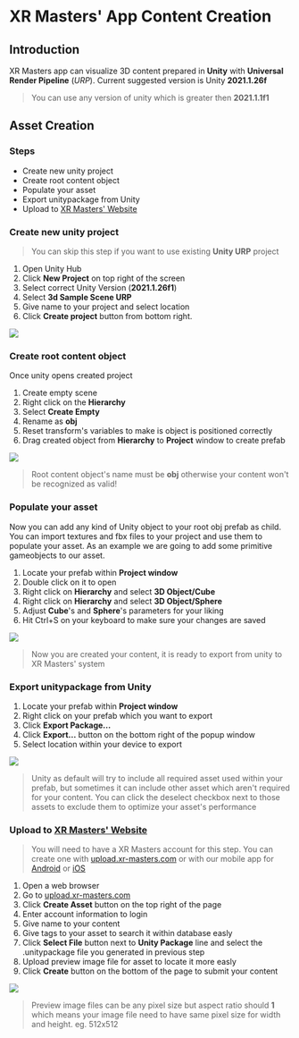 # XR Masters' App Content Creation

## Introduction
XR Masters app can visualize 3D content prepared in **Unity** with **Universal Render Pipeline** (*URP*). Current suggested version is Unity **2021.1.26f**

> You can use any version of unity which is greater then **2021.1.1f1**

## Asset Creation
### Steps
- Create new unity project 
- Create root content object
- Populate your asset
- Export unitypackage from Unity
- Upload to [XR Masters' Website](https://upload.xr-masters.com)

### Create new unity project
> You can skip this step if you want to use existing **Unity URP** project
1. Open Unity Hub
2. Click **New Project** on top right of the screen
3. Select correct Unity Version (**2021.1.26f1**)
4. Select **3d Sample Scene URP**
5. Give name to your project and select location
6. Click **Create project** button from bottom right.

![](https://public.3.basecamp.com/p/1xe7HT3CozGKDCCSas3azpzJ/upload/download/create-project.gif)

### Create root content object

Once unity opens created project

1. Create empty scene
2. Right click on the **Hierarchy**
3. Select **Create Empty**
4. Rename as **obj**
5. Reset transform's variables to make is object is positioned correctly
5. Drag created object from **Hierarchy** to **Project** window to create prefab

![](https://public.3.basecamp.com/p/btn7NEC5LiBQ6NrQZKs9bixQ/upload/download/create-root-object.gif)

> Root content object's name must be **obj** otherwise your content won't be recognized as valid!

### Populate your asset

Now you can add any kind of Unity object to your root obj prefab as child. You can import textures and fbx files to your project and use them to populate your asset. As an example we are going to add some primitive gameobjects to our asset.

1. Locate your prefab within **Project window**
2. Double click on it to open
3. Right click on **Hierarchy** and select **3D Object/Cube**
4. Right click on **Hierarchy** and select **3D Object/Sphere**
5. Adjust **Cube**'s and **Sphere**'s parameters for your liking
6. Hit Ctrl+S on your keyboard to make sure your changes are saved

![](https://public.3.basecamp.com/p/Bf6z5X9qYvVUbKmHHV2XH2ac/upload/download/populate-content.gif)

> Now you are created your content, it is ready to export from unity to XR Masters' system

### Export unitypackage from Unity

1. Locate your prefab within **Project window**
2. Right click on your prefab which you want to export
3. Click **Export Package...**
4. Click **Export...** button on the bottom right of the popup window
5. Select location within your device to export

![](https://public.3.basecamp.com/p/VH5tqKq1udK1MvQjBE1phR6F/upload/download/export-unitypackage.gif)

> Unity as default will try to include all required asset used within your prefab, but sometimes it can include other asset which aren't required for your content. You can click the deselect checkbox next to those assets to exclude them to optimize your asset's performance

### Upload to [XR Masters' Website](https://upload.xr-masters.com)

> You will need to have a XR Masters account for this step. You can create one with [upload.xr-masters.com](https://upload.xr-masters.com) or with our mobile app for [Android](https://play.google.com/store/apps/details?id=com.xrmasters.spatialbrowser&gl=TR) or [iOS](https://apps.apple.com/us/app/xr-masters/id1559938370)

1. Open a web browser
2. Go to [upload.xr-masters.com](https://upload.xr-masters.com)
3. Click **Create Asset** button on the top right of the page
4. Enter account information to login
5. Give name to your content
6. Give tags to your asset to search it within database easly
7. Click **Select File** button next to **Unity Package** line and select the .unitypackage file you generated in previous step
8. Upload preview image file for asset to locate it more easly
9. Click **Create** button on the bottom of the page to submit your content

![](https://public.3.basecamp.com/p/bjEyCJBdvCFWhPUwkTsXgnDU/upload/download/upload-content.gif)

> Preview image files can be any pixel size but aspect ratio should **1** which means your image file need to have same pixel size for width and height. eg. 512x512
